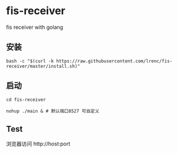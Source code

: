 # fis-receiver

fis receiver with golang

## 安装
```
bash -c "$(curl -k https://raw.githubusercontent.com/lrenc/fis-receiver/master/install.sh)"
```

## 启动

```
cd fis-receiver

nohup ./main & # 默认端口8527 可自定义
```

## Test

浏览器访问 http://host:port